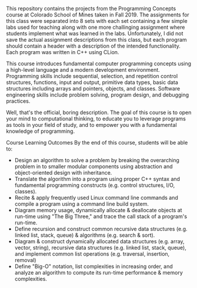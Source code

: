 This repository contains the projects from the Programming Concepts course at Colorado School of Mines taken in Fall 2019. The assignments for this class were separated into 8 sets with each set containing a few simple labs used for teaching along with one more challinging assignment where students implement what was learned in the labs. Unfortunately, I did not save the actual assignment descriptions from this class, but each program should contain a header with a description of the intended functionality. Each program was written in C++ using CLion.

This course introduces fundamental computer programming concepts using a high-level language and a modern development environment. Programming skills include sequential, selection, and repetition control structures, functions, input and output, primitive data types, basic data structures including arrays and pointers, objects, and classes. Software engineering skills include problem solving, program design, and debugging practices.

Well, that's the official, boring description. The goal of this course is to open your mind to computational thinking, to educate you to leverage programs as tools in your field of study, and to empower you with a fundamental knowledge of programming. 

Course Learning Outcomes
By the end of this course, students will be able to:
 - Design an algorithm to solve a problem by breaking the overarching problem in to smaller modular components using abstraction and object-oriented design with inheritance.
 - Translate the algorithm into a program using proper C++ syntax and fundamental programming constructs (e.g. control structures, I/O, classes).
 - Recite & apply frequently used Linux command line commands and compile a program using a command line build system.
 - Diagram memory usage, dynamically allocate & deallocate objects at run-time using "The Big Three," and trace the call stack of a program's run-time.
 - Define recursion and construct common recursive data structures (e.g. linked list, stack, queue) & algorithms (e.g. search & sort).
 - Diagram & construct dynamically allocated data structures (e.g. array, vector, string), recursive data structures (e.g. linked list, stack, queue), and implement common list operations (e.g. traversal, insertion, removal)
 - Define "Big-O" notation, list complexities in increasing order, and analyze an algorithm to compute its run-time performance & memory complexities.
